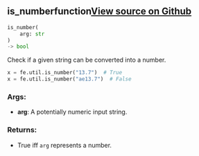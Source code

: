 ## is_number<span class="tag">function</span><a class="sourcelink" href=https://github.com/fastestimator/fastestimator/blob/r1.0/fastestimator/util/util.py/#L433-L451>View source on Github</a>
```python
is_number(
	arg: str
)
-> bool
```
Check if a given string can be converted into a number.

```python
x = fe.util.is_number("13.7")  # True
x = fe.util.is_number("ae13.7")  # False
```


<h3>Args:</h3>


* **arg**: A potentially numeric input string. 

<h3>Returns:</h3>

<ul class="return-block"><li>    True iff <code>arg</code> represents a number.</li></ul>

